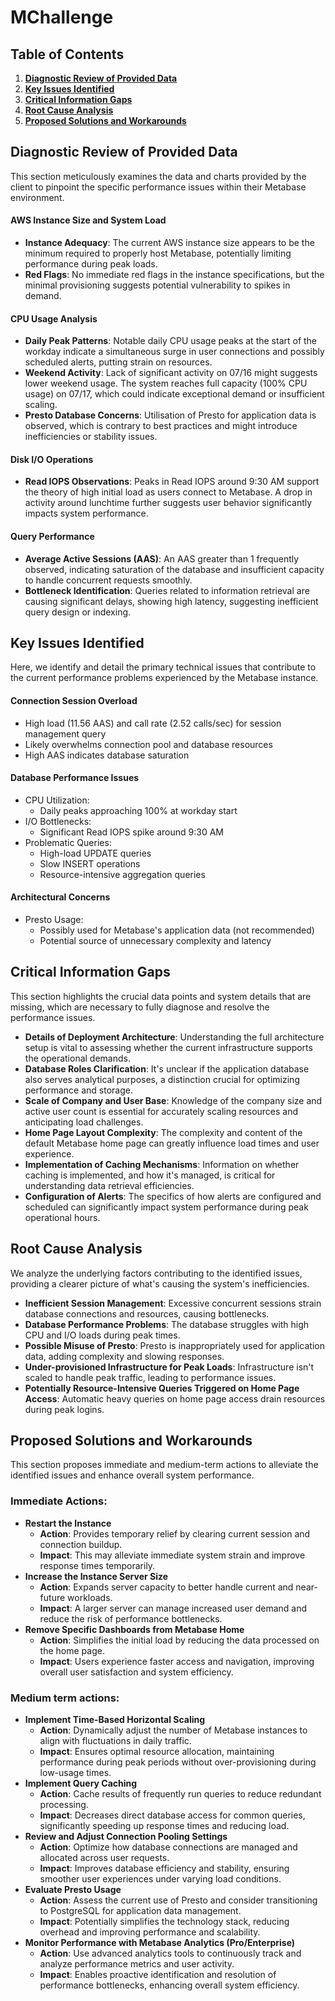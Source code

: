 # MChallenge

## Table of Contents
1. **[Diagnostic Review of Provided Data](#diagnostic-review-of-provided-data)**
2. **[Key Issues Identified](#key-issues-identified)**
3. **[Critical Information Gaps](#critical-information-gaps)**
4. **[Root Cause Analysis](#root-cause-analysis)**
5. **[Proposed Solutions and Workarounds](#proposed-solutions-and-workarounds)**

## Diagnostic Review of Provided Data
This section meticulously examines the data and charts provided by the client to pinpoint the specific performance issues within their Metabase environment.

#### AWS Instance Size and System Load
- **Instance Adequacy**: The current AWS instance size appears to be the minimum required to properly host Metabase, potentially limiting performance during peak loads.
- **Red Flags**: No immediate red flags in the instance specifications, but the minimal provisioning suggests potential vulnerability to spikes in demand.

#### CPU Usage Analysis
- **Daily Peak Patterns**: Notable daily CPU usage peaks at the start of the workday indicate a simultaneous surge in user connections and possibly scheduled alerts, putting strain on resources.
- **Weekend Activity**: Lack of significant activity on 07/16 might suggests lower weekend usage. The system reaches full capacity (100% CPU usage) on 07/17, which could indicate exceptional demand or insufficient scaling.
- **Presto Database Concerns**: Utilisation of Presto for application data is observed, which is contrary to best practices and might introduce inefficiencies or stability issues.

#### Disk I/O Operations
- **Read IOPS Observations**: Peaks in Read IOPS around 9:30 AM support the theory of high initial load as users connect to Metabase. A drop in activity around lunchtime further suggests user behavior significantly impacts system performance.

#### Query Performance
- **Average Active Sessions (AAS)**: An AAS greater than 1 frequently observed, indicating saturation of the database and insufficient capacity to handle concurrent requests smoothly.
- **Bottleneck Identification**: Queries related to information retrieval are causing significant delays, showing high latency, suggesting inefficient query design or indexing.

## Key Issues Identified
Here, we identify and detail the primary technical issues that contribute to the current performance problems experienced by the Metabase instance.

#### Connection Session Overload
- High load (11.56 AAS) and call rate (2.52 calls/sec) for session management query
- Likely overwhelms connection pool and database resources
- High AAS indicates database saturation

#### Database Performance Issues
- CPU Utilization:
    - Daily peaks approaching 100% at workday start
- I/O Bottlenecks:
    - Significant Read IOPS spike around 9:30 AM
- Problematic Queries:
    - High-load UPDATE queries
    - Slow INSERT operations
    - Resource-intensive aggregation queries

#### Architectural Concerns
- Presto Usage:
    - Possibly used for Metabase's application data (not recommended)
    - Potential source of unnecessary complexity and latency

## Critical Information Gaps
This section highlights the crucial data points and system details that are missing, which are necessary to fully diagnose and resolve the performance issues.
- **Details of Deployment Architecture**: Understanding the full architecture setup is vital to assessing whether the current infrastructure supports the operational demands.
- **Database Roles Clarification**: It's unclear if the application database also serves analytical purposes, a distinction crucial for optimizing performance and storage.
- **Scale of Company and User Base**: Knowledge of the company size and active user count is essential for accurately scaling resources and anticipating load challenges.
- **Home Page Layout Complexity**: The complexity and content of the default Metabase home page can greatly influence load times and user experience.
- **Implementation of Caching Mechanisms**: Information on whether caching is implemented, and how it's managed, is critical for understanding data retrieval efficiencies.
- **Configuration of Alerts**: The specifics of how alerts are configured and scheduled can significantly impact system performance during peak operational hours.

## Root Cause Analysis
We analyze the underlying factors contributing to the identified issues, providing a clearer picture of what's causing the system's inefficiencies.
- **Inefficient Session Management**: Excessive concurrent sessions strain database connections and resources, causing bottlenecks.
- **Database Performance Problems**: The database struggles with high CPU and I/O loads during peak times.
- **Possible Misuse of Presto**: Presto is inappropriately used for application data, adding complexity and slowing responses.
- **Under-provisioned Infrastructure for Peak Loads**: Infrastructure isn't scaled to handle peak traffic, leading to performance issues.
- **Potentially Resource-Intensive Queries Triggered on Home Page Access**: Automatic heavy queries on home page access drain resources during peak logins.

## Proposed Solutions and Workarounds
This section proposes immediate and medium-term actions to alleviate the identified issues and enhance overall system performance.

### Immediate Actions:
- **Restart the Instance**
    - **Action**: Provides temporary relief by clearing current session and connection buildup.
    - **Impact**: This may alleviate immediate system strain and improve response times temporarily.
- **Increase the Instance Server Size**
    - **Action**: Expands server capacity to better handle current and near-future workloads.
    - **Impact**: A larger server can manage increased user demand and reduce the risk of performance bottlenecks.
- **Remove Specific Dashboards from Metabase Home**
    - **Action**: Simplifies the initial load by reducing the data processed on the home page.
    - **Impact**: Users experience faster access and navigation, improving overall user satisfaction and system efficiency.

### Medium term actions:
- **Implement Time-Based Horizontal Scaling**
    - **Action**: Dynamically adjust the number of Metabase instances to align with fluctuations in daily traffic.
    - **Impact**: Ensures optimal resource allocation, maintaining performance during peak periods without over-provisioning during low-usage times.
- **Implement Query Caching**
    - **Action**: Cache results of frequently run queries to reduce redundant processing.
    - **Impact**: Decreases direct database access for common queries, significantly speeding up response times and reducing load.
- **Review and Adjust Connection Pooling Settings**
    - **Action**: Optimize how database connections are managed and allocated across user requests.
    - **Impact**: Improves database efficiency and stability, ensuring smoother user experiences under varying load conditions.
- **Evaluate Presto Usage**
    - **Action**: Assess the current use of Presto and consider transitioning to PostgreSQL for application data management.
    - **Impact**: Potentially simplifies the technology stack, reducing overhead and improving performance and scalability.
- **Monitor Performance with Metabase Analytics (Pro/Enterprise)**
    - **Action**: Use advanced analytics tools to continuously track and analyze performance metrics and user activity.
    - **Impact**: Enables proactive identification and resolution of performance bottlenecks, enhancing overall system efficiency.

